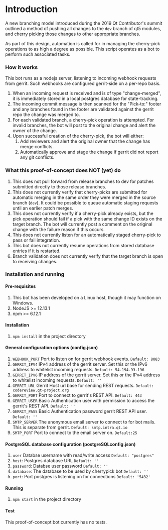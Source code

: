 # Introduction
A new branching model introduced during the 2019 Qt Contributor's summit
outlined a method of pushing all changes to the `dev` branch of qt5
modules, and cherry picking those changes to other appropriate branches.

As part of this design, automation is called for in managing the
cherry-pick operations to as high a degree as possible. This script
operates as a bot to perform such associated tasks.

### How it works
This bot runs as a nodejs server, listening to incoming webhook requests
from gerrit. Such webhooks are configured gerrit-side on a per-repo basis.

1. When an incoming request is received and is of type "change-merged",
it is immediately stored in a local postgres database for state-tracking.
2. The incoming commit message is then scanned for the "Pick-to:" footer
and any branches found in the footer are validated against the gerrit
repo the change was merged to.
3. For each validated branch, a cherry-pick operation is attempted. For
invalid branches, the bot will post to the original change and alert the
owner of the change.
4. Upon successful creation of the cherry-pick, the bot will either:
    1. Add reviewers and alert the original owner that the change has
    merge conflicts.
    2. Automatically approve and stage the change if gerrit did not
    report any git conflicts.

### What this proof-of-concept does NOT (yet) do
1. This does not pull forward from release branches to dev for patches
submitted directly to those release branches.
2. This does not currently verify that cherry-picks are submitted for
automatic merging in the same order they were merged in the source
branch (`dev`). It could be possible to queue automatic staging requests
until an earlier patch merges.
3. This does not currently verify if a cherry-pick already exists, but
the pick operation should fail if a pick with the same change ID exists
on the target branch. The bot will currently post a comment on the
original change with the failure reason if this occurs.
4. This does not currently listen for an automatically staged cherry-pick
to pass or fail integration.
5. This bot does not currently resume operations from stored database
entries if it is restarted.
6. Branch validation does not currently verify that the target branch
is open to receiving changes.

### Installation and running

#### Pre-requisites
1. This bot has been developed on a Linux host, though it may function
on Windows.
2. NodeJS >= 12.13.1
3. npm >= 6.12.1

#### Installation
1. `npm install` in the project directory

#### General configuration options (config.json)
1. `WEBHOOK_PORT` Port to listen on for gerrit webhook events. `Default: 8083`
2. `GERRIT_IPV4` IPv4 address of the gerrit server. Set this or the IPv6 address
to whitelist incoming requests. `Default: 54.194.93.196`
3. `GERRIT_IPV6` IP address of the gerrit server. Set this or the IPv4 address
to whitelist incoming requests. `Default: ''`
4. `GERRIT_URL` Gerrit Host url base for sending REST requests.
`Default: codereview.qt-project.org`
5. `GERRIT_PORT` Port to connect to gerrit's REST API. `Default: 443`
6. `GERRIT_USER` Basic Authentication user with permission to access the
gerrit's REST API. `Default: ''`
7. `GERRIT_PASS` Basic Authentication password gerrit REST API user.
`Default: ''`
8. `SMTP_SERVER` The anonymous email server to connect to for bot mails.
This is separate from gerrit. `Default: smtp.intra.qt.io`
9. `SMTP_PORT` Port to connect to the email server on. `Default:25`

#### PostgreSQL database configuration (postgreSQLconfig.json)
1. `user` Databse username with read/write access `Default: "postgres"`
2. `host`: Postgres database URL `Default: ''`
3. `password`: Databse user password `Default: ''`
4. `database`: The database to be used by cherrypick bot `Default: ''`
5. `port`: Port postgres is listening on for connections `Default: '5432'`

#### Running
1. `npm start` in the project directory

#### Test
This proof-of-concept bot currently has no tests.

